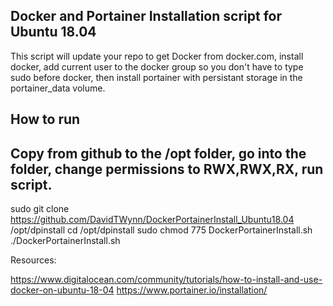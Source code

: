 ## Docker and Portainer Installation script for Ubuntu 18.04

This script will update your repo to get Docker from docker.com, install docker, add current user to the docker group so you
don't have to type sudo before docker, then install portainer with persistant storage in the portainer_data volume. 

## How to run 
## Copy from github to the /opt folder, go into the folder, change permissions to RWX,RWX,RX, run script. 
sudo git clone https://github.com/DavidTWynn/DockerPortainerInstall_Ubuntu18.04 /opt/dpinstall
cd /opt/dpinstall
sudo chmod 775 DockerPortainerInstall.sh
./DockerPortainerInstall.sh

Resources:

https://www.digitalocean.com/community/tutorials/how-to-install-and-use-docker-on-ubuntu-18-04
https://www.portainer.io/installation/
